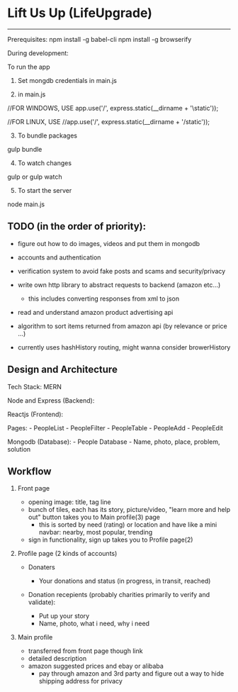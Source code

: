# Lift Us Up (LifeUpgrade)
--------------------------------

Prerequisites:
npm install -g babel-cli
npm install -g browserify

During development:

To run the app

1) Set mongdb credentials in main.js

2) in main.js

//FOR WINDOWS, USE 
app.use('/', express.static(__dirname + '\\static'));

//FOR LINUX, USE
//app.use('/', express.static(__dirname + '/static'));

3) To bundle packages

gulp bundle

4) To watch changes

gulp or gulp watch

5) To start the server

node main.js


TODO (in the order of priority):
---------------------------------

- figure out how to do images, videos and put them in mongodb

- accounts and authentication

- verification system to avoid fake posts and scams and security/privacy

- write own http library to abstract requests to backend (amazon etc...)
	- this includes converting responses from xml to json

- read and understand amazon product advertising api

- algorithm to sort items returned from amazon api (by relevance or price ...)

- currently uses hashHistory routing, might wanna consider browerHistory


Design and Architecture
--------------------------------

Tech Stack: MERN


Node and Express (Backend):



Reactjs (Frontend):

Pages:
	- PeopleList
		- PeopleFilter
		- PeopleTable
		- PeopleAdd
	- PeopleEdit



Mongodb (Database):
	- People Database
		- Name, photo, place, problem, solution


Workflow
--------------

1. Front page
	- opening image: title, tag line
	- bunch of tiles, each has its story, picture/video, "learn more and help out" button takes you to Main profile(3) page
		- this is sorted by need (rating) or location and have like a mini navbar: nearby, most popular, trending
	- sign in functionality, sign up takes you to Profile page(2)

2. Profile page (2 kinds of accounts)
	- Donaters
		- Your donations and status (in progress, in transit, reached)

	- Donation recepients (probably charities primarily to verify and validate):
		- Put up your story
		- Name, photo, what i need, why i need
	


3. Main profile
	- transferred from front page though link
	- detailed description
	- amazon suggested prices and ebay or alibaba
		- pay through amazon and 3rd party and figure out a way to hide shipping address for privacy
		



